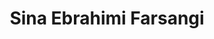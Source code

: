 ---
title: Sina Ebrahimi Farsangi
username: sina
full_name: Sina Ebrahimi Farsangi
credentials: BSc.
category: 4
position: Master's student
profile_img: /media/images/team/avatar.jpg
teaser:
social:
  email: ""
keywords: |
---